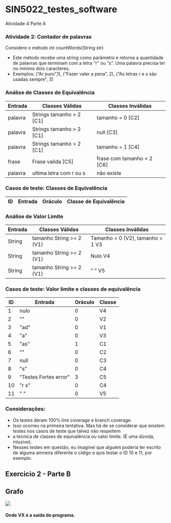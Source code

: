 # SIN5022_testes_software
Atividade 4 Parte A

### Atividade 2: Contador de palavras

Considere o método int countWords(String str)
- Este método recebe uma string como parâmetro e retorna a
quantidade de palavras que terminam com a letra “r” ou “s”. Uma
palavra precisa ter no mínimo dois caracteres.
- Exemplos: (“Ar puro”,1), (“Fazer valer a pena”, 2), (“As letras r e s
são usadas sempre”, 3)

### Análise de Classes de Equivalência
| Entrada                        | Classes Válidas           | Classes Inválidas           |
|--------------------------------|---------------------------|-----------------------------|
| palavra                        | Strings tamanho > 2 [C1]  |tamanho = 0   [C2]           |
| palavra                        | Strings tamanho > 2 [C1]  |null          [C3]           |
| palavra                        | Strings tamanho > 2 [C1]  |tamanho = 1   [C4]           |
| frase                          | Frase valida        [C5]  | frase com  tamanho < 2  [C6]|
| palavra                        | ultima letra com r ou s   | não existe                  |



### Casos de teste: Classes de Equivalência
| ID | Entrada | Oráculo            | Classe de Equivalência |
|----|---------|--------------------|------------------------|




### Análise de Valor Limite
| Entrada                     |  Classes Válidas          | Classes Inválidas                  |
|-----------------------------|---------------------------|------------------------------------|
|String                       | tamanho String >= 2  (V1) | Tamanho = 0 (V2), tamanho = 1  V3  |
|String                       | tamanho String >= 2  (V1) | Nulo                           V4  |
|String                       | tamanho String >= 2  (V1) | "  "                           V5  |


### Casos de teste: Valor limite e classes de equivalência
| ID | Entrada   | Oráculo            | Classe       |
|----|-----------|--------------------|--------------|
|1   | nulo      | 0                  |   V4         |
|2   | ""        | 0                  |   V2         |
|3   | "ad"      | 0                  |   V1         |
|4   | "a"       | 0                  |   V3         |
|5   | "as"      | 1                  |   C1         |
|6   | ""        | 0                  |   C2         |
|7   | null      | 0                  |   C3         |
|8   | "s"       | 0                  |   C4         |
|9   | "Testes Fortes error"       | 3|   C5         |
|10  | "r s"     | 0                  |   C4         |
|11  | "  "      | 0                  |   V5         |


### Considerações:
* Os testes deram 100% line coverage e branch coverage.
* Isso ocorreu na primeira tentativa. Mas há de se considerar que existem testes nos casos de teste que talvez não respeitem
* a tecnica de classes de equivalência ou valor limite. (É uma dúvida, inlusive);
* Nesses testes em questão, eu imaginei que alguém poderia ter escrito de alguma amneira diferente o cídigo e quis testar o ID 10 e 11, por exemplo.


## Exercicio 2 - Parte B

## Grafo
<img src='https://g.gravizo.com/svg?
 digraph G {
   V1 -> V2;
   V1 -> V3;
   V2 -> VX;
   V3 -> V4;
   V4 -> V5;
   V5 -> V7;
   V7 -> V8;
   V8 -> V9;
   V9 -> V3;
   V9 -> V16
   V16 -> VX;
   V5 -> V6;
   V6 -> V7;
   V6 -> V9;
   V4 -> V10;
   V10 -> V11;
   V11 -> V12;
   V11 -> V3;
   V12 -> V14;
   V14 -> V15;
   V15 -> V16;
   V16 -> VX;
   V12 -> V13;
   V13 -> V14;
 }
'/>

#### Onde VX é a saída do programa.
